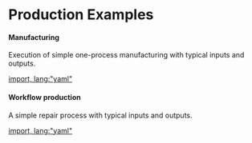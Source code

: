 # Production Examples

#### Manufacturing

Execution of simple one-process manufacturing with typical inputs and outputs.

[import, lang:"yaml"](../../process-manufacturing.yaml)

#### Workflow production

A simple repair process with typical inputs and outputs.

[import, lang:"yaml"](../../process-workflow.yaml)

